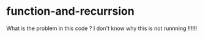 # function-and-recurrsion
What is the problem in this code ?
I don't know why this is not runnning !!!!!!
